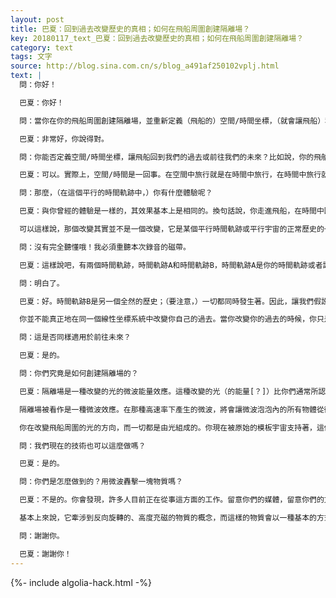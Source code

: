 ```yaml
---
layout: post
title: 巴夏：回到過去改變歷史的真相；如何在飛船周圍創建隔離場？
key: 20180117_text_巴夏：回到過去改變歷史的真相；如何在飛船周圍創建隔離場？
category: text
tags: 文字
source: http://blog.sina.com.cn/s/blog_a491af250102vplj.html
text: |
  問：你好！

  巴夏：你好！

  問：當你在你的飛船周圍創建隔離場，並重新定義（飛船的）空間/時間坐標，（就會讓飛船）移到另一個空間/時間坐標，這樣說對嗎？

  巴夏：非常好，你說得對。

  問：你能否定義空間/時間坐標，讓飛船回到我們的過去或前往我們的未來？比如說，你的飛船能夠移到15世紀的地球嗎？

  巴夏：可以。實際上，空間/時間是一回事。在空間中旅行就是在時間中旅行，在時間中旅行就是在空間中旅行，它們是一回事。儘管如此，你要知道，一切都仍然在恰當地位置上，即使從明顯地的線性視角上來看。任何似乎發生在你曾經經歷過的以前的時間軌跡中的所謂的改變，實際上並沒有發生在那個時間軌跡中，而是發生在一個與之平行的時間軌跡中。你明白嗎？

  問：那麼，（在這個平行的時間軌跡中，）你有什麼體驗呢？

  巴夏：與你曾經的體驗是一樣的，其效果基本上是相同的。換句話說，你走進飛船，在時間中回到過去，做一些事情。這裡假定你想改變某件事發生的方式。如果你準確地回到那個事件發生的時間點，那麼當你做出改變時，（你的現在）並不會有明顯的變化。 因為那個改變並不在你的時間軌跡中，根據定義，那並不是發生在你的時間軌跡中的改變。

  可以這樣說，那個改變其實並不是一個改變，它是某個平行時間軌跡或平行宇宙的正常歷史的一部分。所以，如果你希望看到那個改變的效果，你必須前往未來，或者回到你在其中做出改變的那個平行時間軌跡的現在。你懂了嗎？這樣說行得通嗎？

  問：沒有完全聽懂哦！我必須重聽本次錄音的磁帶。

  巴夏：這樣說吧，有兩個時間軌跡，時間軌跡A和時間軌跡B，時間軌跡A是你的時間軌跡或者說是你的歷史，這樣說你明白了嗎？明白，不明白，或許明白？

  問：明白了。

  巴夏：好。時間軌跡B是另一個全然的歷史；（要注意，）一切都同時發生著。因此，讓我們假設，時間軌跡A和時間軌跡B非常相似，非常非常地相似。這裡的意思是，如果你離開你的時間軌跡A的現在這一點，回到你所認為的過去，你實際上進入了另一個時間軌跡B，（在其中你所做出的改變）實際上是時間軌跡B的自然發展歷史的一部分。

  你並不能真正地在同一個線性坐標系統中改變你自己的過去。當你改變你的過去的時候，你只是切換到另一個包含了那種改變能力的時間軌跡中，這樣你就會在你的新的現在中經歷那種改變。你不能改變歷史。更加準確地說，（如果你改變了歷史，）你只是改變你自己到另外一個恰好代表了你想要做出改變的歷史。

  問：這是否同樣適用於前往未來？

  巴夏：是的。

  問：你們究竟是如何創建隔離場的？

  巴夏：隔離場是一種改變的光的微波能量效應。這種改變的光（的能量[？]）比你們通常所認為的放電要高出許多個量級。在光被各種設備（其中一個設備包含了許多不同的元素，我們稱之為閃光矩陣（flash matrix））提高之後，那種效應通過其他各種設備，經由飛船的船體輻射開來（，形成一個包圍整個飛船的微波泡泡）。

  隔離場被看作是一種微波效應。在那種高速率下產生的微波，將會讓微波泡泡內的所有物體從微波泡泡所在的宇宙中分離出來。在這個意義上，因為你以一種非常高度濃縮的方式匹配光速本身的振動頻率，而光速是代表物理維度的邊界極限，所以，當你在你的飛船周圍創造一堵牆、一個外殼，一個由物理宇宙的終極物質即光所構成的外殼時，在那個外殼內，你就在那個宇宙中創造出一個泡泡，一個孔洞，你懂了嗎？

  你在改變飛船周圍的光的方向，而一切都是由光組成的。你現在被原始的模板宇宙支持著，這個模板宇宙存在於一個完全不同的頻率上，遠遠高於和超出光的頻率。因此，在那個宇宙中，你真的同時是一切事物，所以你可以出現在任何你想要的地點上和時間中。

  問：我們現在的技術也可以這麼做嗎？

  巴夏：是的。

  問：你們是怎麼做到的？用微波轟擊一塊物質嗎？

  巴夏：不是的。你會發現，許多人目前正在從事這方面的工作。留意你們的媒體，留意你們的文獻。許多人正在開始探索和試驗，他們將公佈許多這些概念的聲明。

  基本上來說，它牽涉到反向旋轉的、高度充磁的物質的概念，而這樣的物質會以一種基本的方式產生我們所說的隔離場。這基本上足夠讓隔離發生。更複雜的控制將需要通過更加高度導電的材料來產生隔離場。

  問：謝謝你。

  巴夏：謝謝你！
---
```


{%- include algolia-hack.html -%}
